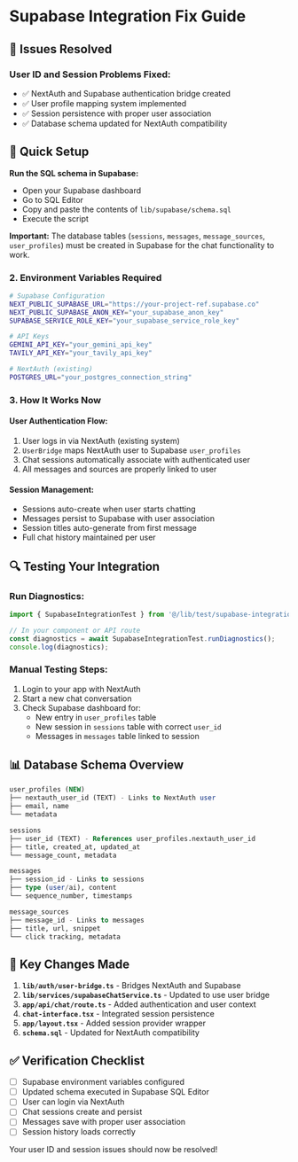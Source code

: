 # Supabase Integration Fix Guide

## 🔧 Issues Resolved

### **User ID and Session Problems Fixed:**
- ✅ NextAuth and Supabase authentication bridge created
- ✅ User profile mapping system implemented
- ✅ Session persistence with proper user association
- ✅ Database schema updated for NextAuth compatibility

## 🚀 Quick Setup

**Run the SQL schema in Supabase:**
   - Open your Supabase dashboard
   - Go to SQL Editor
   - Copy and paste the contents of `lib/supabase/schema.sql`
   - Execute the script

**Important:** The database tables (`sessions`, `messages`, `message_sources`, `user_profiles`) must be created in Supabase for the chat functionality to work.

### 2. **Environment Variables Required**
```bash
# Supabase Configuration
NEXT_PUBLIC_SUPABASE_URL="https://your-project-ref.supabase.co"
NEXT_PUBLIC_SUPABASE_ANON_KEY="your_supabase_anon_key"
SUPABASE_SERVICE_ROLE_KEY="your_supabase_service_role_key"

# API Keys
GEMINI_API_KEY="your_gemini_api_key"
TAVILY_API_KEY="your_tavily_api_key"

# NextAuth (existing)
POSTGRES_URL="your_postgres_connection_string"
```

### 3. **How It Works Now**

#### **User Authentication Flow:**
1. User logs in via NextAuth (existing system)
2. `UserBridge` maps NextAuth user to Supabase `user_profiles`
3. Chat sessions automatically associate with authenticated user
4. All messages and sources are properly linked to user

#### **Session Management:**
- Sessions auto-create when user starts chatting
- Messages persist to Supabase with user association
- Session titles auto-generate from first message
- Full chat history maintained per user

## 🔍 Testing Your Integration

### **Run Diagnostics:**
```typescript
import { SupabaseIntegrationTest } from '@/lib/test/supabase-integration-test';

// In your component or API route
const diagnostics = await SupabaseIntegrationTest.runDiagnostics();
console.log(diagnostics);
```

### **Manual Testing Steps:**
1. Login to your app with NextAuth
2. Start a new chat conversation
3. Check Supabase dashboard for:
   - New entry in `user_profiles` table
   - New session in `sessions` table with correct `user_id`
   - Messages in `messages` table linked to session

## 📊 Database Schema Overview

```sql
user_profiles (NEW)
├── nextauth_user_id (TEXT) - Links to NextAuth user
├── email, name
└── metadata

sessions
├── user_id (TEXT) - References user_profiles.nextauth_user_id
├── title, created_at, updated_at
└── message_count, metadata

messages
├── session_id - Links to sessions
├── type (user/ai), content
└── sequence_number, timestamps

message_sources
├── message_id - Links to messages
├── title, url, snippet
└── click tracking, metadata
```

## 🎯 Key Changes Made

1. **`lib/auth/user-bridge.ts`** - Bridges NextAuth and Supabase
2. **`lib/services/supabaseChatService.ts`** - Updated to use user bridge
3. **`app/api/chat/route.ts`** - Added authentication and user context
4. **`chat-interface.tsx`** - Integrated session persistence
5. **`app/layout.tsx`** - Added session provider wrapper
6. **`schema.sql`** - Updated for NextAuth compatibility

## ✅ Verification Checklist

- [ ] Supabase environment variables configured
- [ ] Updated schema executed in Supabase SQL Editor
- [ ] User can login via NextAuth
- [ ] Chat sessions create and persist
- [ ] Messages save with proper user association
- [ ] Session history loads correctly

Your user ID and session issues should now be resolved!
